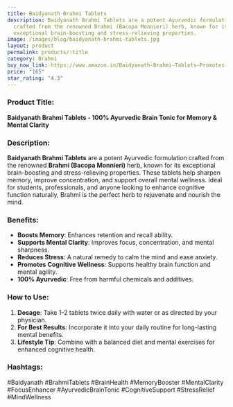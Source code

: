```yaml
---
title: Baidyanath Brahmi Tablets
description: Baidyanath Brahmi Tablets are a potent Ayurvedic formulation
  crafted from the renowned Brahmi (Bacopa Monnieri) herb, known for its
  exceptional brain-boosting and stress-relieving properties.
image: /images/blog/baidyanath-brahmi-tablets.jpg
layout: product
permalink: products/:title
category: Brahmi
buy_now_link: https://www.amazon.in/Baidyanath-Brahmi-Tablets-Promotes-Relaxation/dp/B0D4LRTL1B/ref=sr_1_11?crid=U72N30JP0KKO&tag=ayushmonk-21
price: "165"
star_rating: "4.3"
---
```

### Product Title:
**Baidyanath Brahmi Tablets - 100% Ayurvedic Brain Tonic for Memory & Mental Clarity**

### Description:
**Baidyanath Brahmi Tablets** are a potent Ayurvedic formulation crafted from the renowned **Brahmi (Bacopa Monnieri)** herb, known for its exceptional brain-boosting and stress-relieving properties. These tablets help sharpen memory, improve concentration, and support overall mental wellness. Ideal for students, professionals, and anyone looking to enhance cognitive function naturally, Brahmi is the perfect herb to rejuvenate and nourish the mind.

### Benefits:
- **Boosts Memory**: Enhances retention and recall ability.
- **Supports Mental Clarity**: Improves focus, concentration, and mental sharpness.
- **Reduces Stress**: A natural remedy to calm the mind and ease anxiety.
- **Promotes Cognitive Wellness**: Supports healthy brain function and mental agility.
- **100% Ayurvedic**: Free from harmful chemicals and additives.

### How to Use:
1. **Dosage**: Take 1-2 tablets twice daily with water or as directed by your physician.
2. **For Best Results**: Incorporate it into your daily routine for long-lasting mental benefits.
3. **Lifestyle Tip**: Combine with a balanced diet and mental exercises for enhanced cognitive health.

### Hashtags:
#Baidyanath #BrahmiTablets #BrainHealth #MemoryBooster #MentalClarity #FocusEnhancer #AyurvedicBrainTonic #CognitiveSupport #StressRelief #MindWellness
